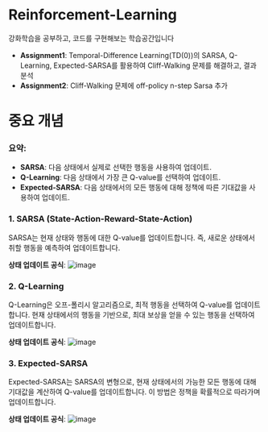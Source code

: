 # Reinforcement-Learning
강화학습을 공부하고, 코드를 구현해보는 학습공간입니다

- **Assignment1**: Temporal-Difference Learning(TD(0))의 SARSA, Q-Learning, Expected-SARSA를 활용하여 Cliff-Walking 문제를 해결하고, 결과 분석
- **Assignment2**:  Cliff-Walking 문제에 off-policy n-step Sarsa 추가

# 중요 개념

### 요약:
- **SARSA**: 다음 상태에서 실제로 선택한 행동을 사용하여 업데이트.
- **Q-Learning**: 다음 상태에서 가장 큰 Q-value를 선택하여 업데이트.
- **Expected-SARSA**: 다음 상태에서의 모든 행동에 대해 정책에 따른 기대값을 사용하여 업데이트.

### 1. **SARSA (State-Action-Reward-State-Action)**
SARSA는 현재 상태와 행동에 대한 Q-value를 업데이트합니다. 즉, 새로운 상태에서 취할 행동을 예측하여 업데이트합니다.

**상태 업데이트 공식**:
![image](https://github.com/user-attachments/assets/fbc18ab3-e970-418d-8a42-5919765cfdf7)

### 2. **Q-Learning**
Q-Learning은 오프-폴리시 알고리즘으로, 최적 행동을 선택하여 Q-value를 업데이트합니다. 현재 상태에서의 행동을 기반으로, 최대 보상을 얻을 수 있는 행동을 선택하여 업데이트합니다.

**상태 업데이트 공식**:
![image](https://github.com/user-attachments/assets/848367ae-8e03-4edd-9707-45ad3a1c1b1d)


### 3. **Expected-SARSA**
Expected-SARSA는 SARSA의 변형으로, 현재 상태에서의 가능한 모든 행동에 대해 기대값을 계산하여 Q-value를 업데이트합니다. 이 방법은 정책을 확률적으로 따라가며 업데이트합니다.

**상태 업데이트 공식**:
![image](https://github.com/user-attachments/assets/1d7e9526-f7e4-4d05-98df-ef5a611add6c)


